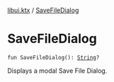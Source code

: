 [libui.ktx](index.md) / [SaveFileDialog](./-save-file-dialog.md)

# SaveFileDialog

`fun SaveFileDialog(): `[`String`](https://kotlinlang.org/api/latest/jvm/stdlib/kotlin/-string/index.html)`?`

Displays a modal Save File Dialog.

